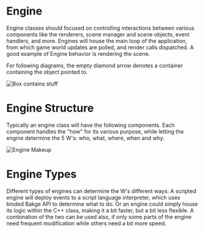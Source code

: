 Engine
======

Engine classes should focused on controlling interactions between various components like the renderers, scene manager and scene objects, event handlers, and more. Engines will house the main loop of the application, from which game world updates are polled, and render calls dispatched. A good example of Engine behavior is rendering the scene.


For following diagrams, the empty diamond arrow denotes a container containing the object pointed to.

![Box contains stuff](http://www.cs.csubak.edu/~pholden/bakge/info_contains.png)


Engine Structure
================

Typically an engine class will have the following components. Each component handles the "how" for its various purpose, while letting the engine determine the 5 W's: who, what, where, when and why.

![Engine Makeup](http://www.cs.csubak.edu/~pholden/bakge/engine_makeup.png)


Engine Types
============

Different types of engines can determine the W's different ways: A scripted engine will deploy events to a script language interpreter, which uses binded Bakge API to determine what to do. Or an engine could simply house its logic within the C++ class, making it a bit faster, but a bit less flexible. A combination of the two can be used also, if only some parts of the engine need frequent modification while others need a bit more speed.
